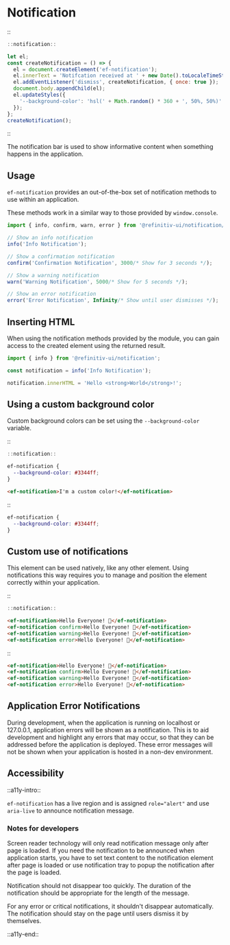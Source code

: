 <!--
type: page
title: Notification
location: ./elements/notification
layout: default
-->

# Notification
::
```javascript
::notification::

let el;
const createNotification = () => {
  el = document.createElement('ef-notification');
  el.innerText = 'Notifcation received at ' + new Date().toLocaleTimeString();
  el.addEventListener('dismiss', createNotification, { once: true });
  document.body.appendChild(el);
  el.updateStyles({
    '--background-color': 'hsl(' + Math.random() * 360 + ', 50%, 50%)'
  });
};
createNotification();
```
::

The notification bar is used to show informative content when something happens in the application.

## Usage
`ef-notification` provides an out-of-the-box set of notification methods to use within an application.

These methods work in a similar way to those provided by `window.console`.

```javascript
import { info, confirm, warn, error } from '@refinitiv-ui/notification/helpers';

// Show an info notification
info('Info Notification');

// Show a confirmation notification
confirm('Confirmation Notification', 3000/* Show for 3 seconds */);

// Show a warning notification
warn('Warning Notification', 5000/* Show for 5 seconds */);

// Show an error notification
error('Error Notification', Infinity/* Show until user dismisses */);
```

## Inserting HTML

When using the notification methods provided by the module, you can gain access to the created element using the returned result.

```javascript
import { info } from '@refinitiv-ui/notification';

const notification = info('Info Notification');

notification.innerHTML = 'Hello <strong>World</strong>!';
```

## Using a custom background color

Custom background colors can be set using the `--background-color` variable.

::
```javascript
::notification::
```
```css
ef-notification {
  --background-color: #3344ff;
}
```
```html
<ef-notification>I'm a custom color!</ef-notification>
```
::

``` css
ef-notification {
  --background-color: #3344ff;
}
```

## Custom use of notifications

This element can be used natively, like any other element. Using notifications this way requires you to manage and position the element correctly within your application.

::
```javascript
::notification::
```
```html
<ef-notification>Hello Everyone! 👋</ef-notification>
<ef-notification confirm>Hello Everyone! 👋</ef-notification>
<ef-notification warning>Hello Everyone! 👋</ef-notification>
<ef-notification error>Hello Everyone! 👋</ef-notification>
```
::

``` html
<ef-notification>Hello Everyone! 👋</ef-notification>
<ef-notification confirm>Hello Everyone! 👋</ef-notification>
<ef-notification warning>Hello Everyone! 👋</ef-notification>
<ef-notification error>Hello Everyone! 👋</ef-notification>
```

## Application Error Notifications
During development, when the application is running on localhost or 127.0.0.1, application errors will be shown as a notification. This is to aid development and highlight any errors that may occur, so that they can be addressed before the application is deployed. These error messages will not be shown when your application is hosted in a non-dev environment.

## Accessibility
::a11y-intro::

`ef-notification` has a live region and is assigned `role="alert"` and use `aria-live` to announce notification message.

### Notes for developers

Screen reader technology will only read notification message only after page is loaded. If you need the notification to be announced when application starts, you have to set text content to the notification element after page is loaded or use notification tray to popup the notification after the page is loaded.

Notification should not disappear too quickly. The duration of the notification should be appropriate for the length of the message.

For any error or critical notifications, it shouldn't disappear automatically. The notification should stay on the page until users dismiss it by themselves.

::a11y-end::

